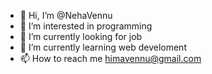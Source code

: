- 👋 Hi, I’m @NehaVennu
- 👀 I’m interested in programming
- 👀 I’m currently looking for job
- 🌱 I’m currently learning web develoment
- 📫 How to reach me himavennu@gmail.com

<!---
NehaVennu44/NehaVennu44 is a ✨ special ✨ repository because its `README.md` (this file) appears on your GitHub profile.
You can click the Preview link to take a look at your changes.
--->
